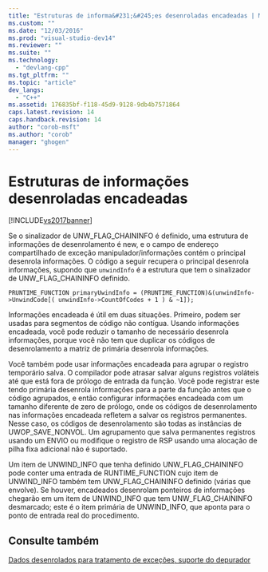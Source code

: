 ```yaml
---
title: "Estruturas de informa&#231;&#245;es desenroladas encadeadas | Microsoft Docs"
ms.custom: ""
ms.date: "12/03/2016"
ms.prod: "visual-studio-dev14"
ms.reviewer: ""
ms.suite: ""
ms.technology: 
  - "devlang-cpp"
ms.tgt_pltfrm: ""
ms.topic: "article"
dev_langs: 
  - "C++"
ms.assetid: 176835bf-f118-45d9-9128-9db4b7571864
caps.latest.revision: 14
caps.handback.revision: 14
author: "corob-msft"
ms.author: "corob"
manager: "ghogen"
---
```

# Estruturas de informa&#231;&#245;es desenroladas encadeadas
[!INCLUDE[vs2017banner](../assembler/inline/includes/vs2017banner.md)]

Se o sinalizador de UNW\_FLAG\_CHAININFO é definido, uma estrutura de informações de desenrolamento é new, e o campo de endereço compartilhado de exceção manipulador\/informações contém o principal desenrola informações.  O código a seguir recupera o principal desenrola informações, supondo que `unwindInfo` é a estrutura que tem o sinalizador de UNW\_FLAG\_CHAININFO definido.  
  
```  
PRUNTIME_FUNCTION primaryUwindInfo = (PRUNTIME_FUNCTION)&(unwindInfo->UnwindCode[( unwindInfo->CountOfCodes + 1 ) & ~1]);  
```  
  
 Informações encadeada é útil em duas situações.  Primeiro, podem ser usadas para segmentos de código não contígua.  Usando informações encadeada, você pode reduzir o tamanho de necessário desenrola informações, porque você não tem que duplicar os códigos de desenrolamento a matriz de primária desenrola informações.  
  
 Você também pode usar informações encadeada para agrupar o registro temporário salva.  O compilador pode atrasar salvar alguns registros voláteis até que está fora de prólogo de entrada da função.  Você pode registrar este tendo primária desenrola informações para a parte da função antes que o código agrupados, e então configurar informações encadeada com um tamanho diferente de zero de prólogo, onde os códigos de desenrolamento nas informações encadeada refletem a salvar os registros permanentes.  Nesse caso, os códigos de desenrolamento são todas as instâncias de UWOP\_SAVE\_NONVOL.  Um agrupamento que salva permanentes registros usando um ENVIO ou modifique o registro de RSP usando uma alocação de pilha fixa adicional não é suportado.  
  
 Um item de UNWIND\_INFO que tenha definido UNW\_FLAG\_CHAININFO pode conter uma entrada de RUNTIME\_FUNCTION cujo item de UNWIND\_INFO também tem UNW\_FLAG\_CHAININFO definido \(várias que envolve\).  Se houver, encadeados desenrolam ponteiros de informações chegarão em um item de UNWIND\_INFO que tem UNW\_FLAG\_CHAININFO desmarcado; este é o item primária de UNWIND\_INFO, que aponta para o ponto de entrada real do procedimento.  
  
## Consulte também  
 [Dados desenrolados para tratamento de exceções, suporte do depurador](../build/unwind-data-for-exception-handling-debugger-support.md)